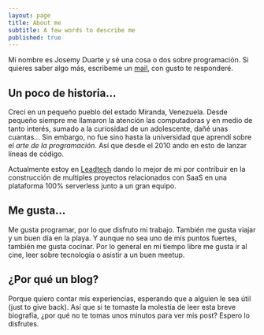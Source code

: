 ```yaml
---
layout: page
title: About me
subtitle: A few words to describe me
published: true
---
```


Mi nombre es Josemy Duarte y sé una cosa o dos sobre programación. Si quieres saber algo más, escribeme un [mail](mailto:duartejosemy@gmail.com), con gusto te responderé.

## Un poco de historia...

Crecí en un pequeño pueblo del estado Miranda, Venezuela. Desde pequeño siempre me llamaron la atención las computadoras y en medio de tanto interés, sumado a la curiosidad de un adolescente, dañé unas cuantas... Sin embargo, no fue sino hasta la universidad que aprendí sobre el *arte de la programación*. Así que desde el 2010 ando en esto de lanzar líneas de código.

Actualmente estoy en [Leadtech](https://leadtech.com/) dando lo mejor de mi por contribuir en la construcción de multiples proyectos relacionados con SaaS en una plataforma 100% serverless junto a un gran equipo.

## Me gusta...

Me gusta programar, por lo que disfruto mi trabajo. También me gusta viajar y un buen día en la playa. Y aunque no sea uno de mis puntos fuertes, también me gusta cocinar. Por lo general en mi tiempo libre me gusta ir al cine, leer sobre tecnología o asistir a un buen meetup.

## ¿Por qué un blog?

Porque quiero contar mis experiencias, esperando que a alguien le sea útil (just to give back). Así que si te tomaste la molestia de leer esta breve biografía, ¿por qué no te tomas unos minutos para ver mis post? Espero lo disfrutes.
